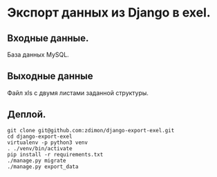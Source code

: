 # Экспорт данных из Django в exel.

## Входные данные.

База данных MySQL.

## Выходные данные

Файл xls с двумя листами заданной структуры.

## Деплой.

    git clone git@github.com:zdimon/django-export-exel.git
    cd django-export-exel
    virtualenv -p python3 venv
    . ./venv/bin/activate
    pip install -r requirements.txt
    ./manage.py migrate
    ./manage.py export_data

